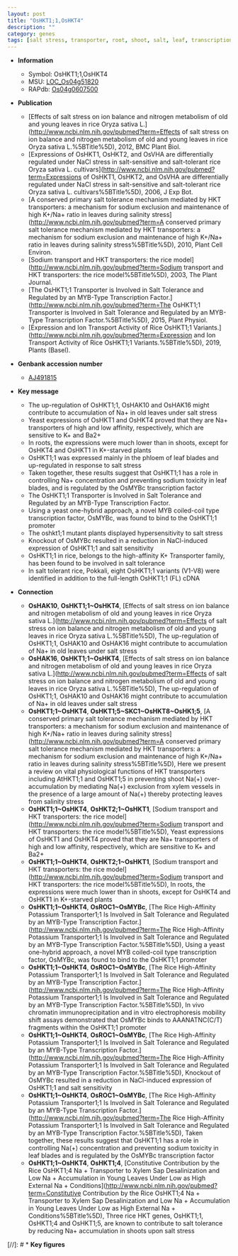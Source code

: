 ```yaml
---
layout: post
title: "OsHKT1;1,OsHKT4"
description: ""
category: genes
tags: [salt stress, transporter, root, shoot, salt, leaf, transcription factor, salt tolerance, tolerance, stress, phloem, Salt Sensitivity]
---
```


* **Information**  
    + Symbol: OsHKT1;1,OsHKT4  
    + MSU: [LOC_Os04g51820](http://rice.uga.edu/cgi-bin/ORF_infopage.cgi?orf=LOC_Os04g51820)  
    + RAPdb: [Os04g0607500](http://rapdb.dna.affrc.go.jp/viewer/gbrowse_details/irgsp1?name=Os04g0607500)  

* **Publication**  
    + [Effects of salt stress on ion balance and nitrogen metabolism of old and young leaves in rice Oryza sativa L.](http://www.ncbi.nlm.nih.gov/pubmed?term=Effects of salt stress on ion balance and nitrogen metabolism of old and young leaves in rice Oryza sativa L.%5BTitle%5D), 2012, BMC Plant Biol.
    + [Expressions of OsHKT1, OsHKT2, and OsVHA are differentially regulated under NaCl stress in salt-sensitive and salt-tolerant rice Oryza sativa L. cultivars](http://www.ncbi.nlm.nih.gov/pubmed?term=Expressions of OsHKT1, OsHKT2, and OsVHA are differentially regulated under NaCl stress in salt-sensitive and salt-tolerant rice Oryza sativa L. cultivars%5BTitle%5D), 2006, J Exp Bot.
    + [A conserved primary salt tolerance mechanism mediated by HKT transporters: a mechanism for sodium exclusion and maintenance of high K+/Na+ ratio in leaves during salinity stress](http://www.ncbi.nlm.nih.gov/pubmed?term=A conserved primary salt tolerance mechanism mediated by HKT transporters: a mechanism for sodium exclusion and maintenance of high K+/Na+ ratio in leaves during salinity stress%5BTitle%5D), 2010, Plant Cell Environ.
    + [Sodium transport and HKT transporters: the rice model](http://www.ncbi.nlm.nih.gov/pubmed?term=Sodium transport and HKT transporters: the rice model%5BTitle%5D), 2003, The Plant Journal.
    + [The OsHKT1;1 Transporter is Involved in Salt Tolerance and Regulated by an MYB-Type Transcription Factor.](http://www.ncbi.nlm.nih.gov/pubmed?term=The OsHKT1;1 Transporter is Involved in Salt Tolerance and Regulated by an MYB-Type Transcription Factor.%5BTitle%5D), 2015, Plant Physiol.
    + [Expression and Ion Transport Activity of Rice OsHKT1;1 Variants.](http://www.ncbi.nlm.nih.gov/pubmed?term=Expression and Ion Transport Activity of Rice OsHKT1;1 Variants.%5BTitle%5D), 2019, Plants (Basel).

* **Genbank accession number**  
    + [AJ491815](http://www.ncbi.nlm.nih.gov/nuccore/AJ491815)

* **Key message**  
    + The up-regulation of OsHKT1;1, OsHAK10 and OsHAK16 might contribute to accumulation of Na+ in old leaves under salt stress
    + Yeast expressions of OsHKT1 and OsHKT4 proved that they are Na+ transporters of high and low affinity, respectively, which are sensitive to K+ and Ba2+
    + In roots, the expressions were much lower than in shoots, except for OsHKT4 and OsHKT1 in K+-starved plants
    + OsHKT1;1 was expressed mainly in the phloem of leaf blades and up-regulated in response to salt stress
    + Taken together, these results suggest that OsHKT1;1 has a role in controlling Na+ concentration and preventing sodium toxicity in leaf blades, and is regulated by the OsMYBc transcription factor
    + The OsHKT1;1 Transporter is Involved in Salt Tolerance and Regulated by an MYB-Type Transcription Factor.
    + Using a yeast one-hybrid approach, a novel MYB coiled-coil type transcription factor, OsMYBc, was found to bind to the OsHKT1;1 promoter
    + The oshkt1;1 mutant plants displayed hypersensitivity to salt stress
    + Knockout of OsMYBc resulted in a reduction in NaCl-induced expression of OsHKT1;1 and salt sensitivity
    + OsHKT1;1 in rice, belongs to the high-affinity K+ Transporter family, has been found to be involved in salt tolerance
    + In salt tolerant rice, Pokkali, eight OsHKT1;1 variants (V1-V8) were identified in addition to the full-length OsHKT1;1 (FL) cDNA

* **Connection**  
    + __OsHAK10__, __OsHKT1;1~OsHKT4__, [Effects of salt stress on ion balance and nitrogen metabolism of old and young leaves in rice Oryza sativa L.](http://www.ncbi.nlm.nih.gov/pubmed?term=Effects of salt stress on ion balance and nitrogen metabolism of old and young leaves in rice Oryza sativa L.%5BTitle%5D), The up-regulation of OsHKT1;1, OsHAK10 and OsHAK16 might contribute to accumulation of Na+ in old leaves under salt stress
    + __OsHAK16__, __OsHKT1;1~OsHKT4__, [Effects of salt stress on ion balance and nitrogen metabolism of old and young leaves in rice Oryza sativa L.](http://www.ncbi.nlm.nih.gov/pubmed?term=Effects of salt stress on ion balance and nitrogen metabolism of old and young leaves in rice Oryza sativa L.%5BTitle%5D), The up-regulation of OsHKT1;1, OsHAK10 and OsHAK16 might contribute to accumulation of Na+ in old leaves under salt stress
    + __OsHKT1;1~OsHKT4__, __OsHKT1;5~SKC1~OsHKT8~OsHK1;5__, [A conserved primary salt tolerance mechanism mediated by HKT transporters: a mechanism for sodium exclusion and maintenance of high K+/Na+ ratio in leaves during salinity stress](http://www.ncbi.nlm.nih.gov/pubmed?term=A conserved primary salt tolerance mechanism mediated by HKT transporters: a mechanism for sodium exclusion and maintenance of high K+/Na+ ratio in leaves during salinity stress%5BTitle%5D), Here we present a review on vital physiological functions of HKT transporters including AtHKT1;1 and OsHKT1;5 in preventing shoot Na(+) over-accumulation by mediating Na(+) exclusion from xylem vessels in the presence of a large amount of Na(+) thereby protecting leaves from salinity stress
    + __OsHKT1;1~OsHKT4__, __OsHKT2;1~OsHKT1__, [Sodium transport and HKT transporters: the rice model](http://www.ncbi.nlm.nih.gov/pubmed?term=Sodium transport and HKT transporters: the rice model%5BTitle%5D), Yeast expressions of OsHKT1 and OsHKT4 proved that they are Na+ transporters of high and low affinity, respectively, which are sensitive to K+ and Ba2+
    + __OsHKT1;1~OsHKT4__, __OsHKT2;1~OsHKT1__, [Sodium transport and HKT transporters: the rice model](http://www.ncbi.nlm.nih.gov/pubmed?term=Sodium transport and HKT transporters: the rice model%5BTitle%5D), In roots, the expressions were much lower than in shoots, except for OsHKT4 and OsHKT1 in K+-starved plants
    + __OsHKT1;1~OsHKT4__, __OsROC1~OsMYBc__, [The Rice High-Affinity Potassium Transporter1;1 Is Involved in Salt Tolerance and Regulated by an MYB-Type Transcription Factor.](http://www.ncbi.nlm.nih.gov/pubmed?term=The Rice High-Affinity Potassium Transporter1;1 Is Involved in Salt Tolerance and Regulated by an MYB-Type Transcription Factor.%5BTitle%5D), Using a yeast one-hybrid approach, a novel MYB coiled-coil type transcription factor, OsMYBc, was found to bind to the OsHKT1;1 promoter
    + __OsHKT1;1~OsHKT4__, __OsROC1~OsMYBc__, [The Rice High-Affinity Potassium Transporter1;1 Is Involved in Salt Tolerance and Regulated by an MYB-Type Transcription Factor.](http://www.ncbi.nlm.nih.gov/pubmed?term=The Rice High-Affinity Potassium Transporter1;1 Is Involved in Salt Tolerance and Regulated by an MYB-Type Transcription Factor.%5BTitle%5D), In vivo chromatin immunoprecipitation and in vitro electrophoresis mobility shift assays demonstrated that OsMYBc binds to AAANATNC(C/T) fragments within the OsHKT1;1 promoter
    + __OsHKT1;1~OsHKT4__, __OsROC1~OsMYBc__, [The Rice High-Affinity Potassium Transporter1;1 Is Involved in Salt Tolerance and Regulated by an MYB-Type Transcription Factor.](http://www.ncbi.nlm.nih.gov/pubmed?term=The Rice High-Affinity Potassium Transporter1;1 Is Involved in Salt Tolerance and Regulated by an MYB-Type Transcription Factor.%5BTitle%5D), Knockout of OsMYBc resulted in a reduction in NaCl-induced expression of OsHKT1;1 and salt sensitivity
    + __OsHKT1;1~OsHKT4__, __OsROC1~OsMYBc__, [The Rice High-Affinity Potassium Transporter1;1 Is Involved in Salt Tolerance and Regulated by an MYB-Type Transcription Factor.](http://www.ncbi.nlm.nih.gov/pubmed?term=The Rice High-Affinity Potassium Transporter1;1 Is Involved in Salt Tolerance and Regulated by an MYB-Type Transcription Factor.%5BTitle%5D), Taken together, these results suggest that OsHKT1;1 has a role in controlling Na(+) concentration and preventing sodium toxicity in leaf blades and is regulated by the OsMYBc transcription factor
    + __OsHKT1;1~OsHKT4__, __OsHKT1;4__, [Constitutive Contribution by the Rice OsHKT1;4 Na + Transporter to Xylem Sap Desalinization and Low Na + Accumulation in Young Leaves Under Low as High External Na + Conditions](http://www.ncbi.nlm.nih.gov/pubmed?term=Constitutive Contribution by the Rice OsHKT1;4 Na + Transporter to Xylem Sap Desalinization and Low Na + Accumulation in Young Leaves Under Low as High External Na + Conditions%5BTitle%5D),  Three rice HKT genes, OsHKT1;1, OsHKT1;4 and OsHKT1;5, are known to contribute to salt tolerance by reducing Na+ accumulation in shoots upon salt stress

[//]: # * **Key figures**  


